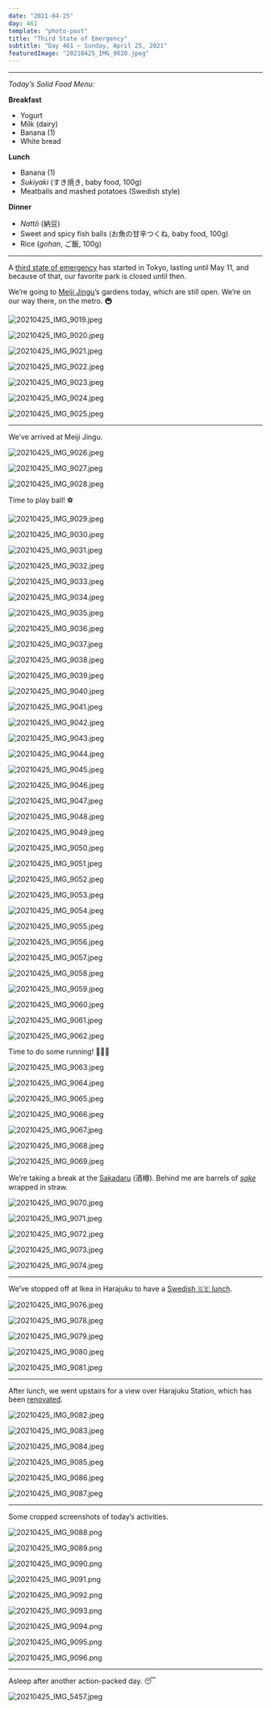 ```yaml
---
date: "2021-04-25"
day: 461
template: "photo-post"
title: "Third State of Emergency"
subtitle: "Day 461 – Sunday, April 25, 2021"
featuredImage: "20210425_IMG_9020.jpeg"
---
```


<hr />

_Today’s Solid Food Menu:_

**Breakfast**

- Yogurt
- Milk (dairy)
- Banana (1)
- White bread

**Lunch**

- Banana (1)
- *Sukiyaki* (すき焼き, baby food, 100g)
- Meatballs and mashed potatoes (Swedish style)

**Dinner**

- *Nattō* (納豆)
- Sweet and spicy fish balls (お魚の甘辛つくね, baby food, 100g)
- Rice (*gohan*, ご飯, 100g)

<hr />

A <a href="https://www.japantimes.co.jp/news/2021/04/25/national/third-coronavirus-emergency-japan-starts/">third state of emergency</a> has started in Tokyo, lasting until May 11, and because of that, our favorite park is closed until then.

We’re going to <a href="https://goo.gl/maps/8BDFs1UkbPX7deLz8">Meiji Jingu</a>’s gardens today, which are still open. We’re on our way there, on the metro. 🚇

![20210425_IMG_9019.jpeg](20210425_IMG_9019.jpeg)

![20210425_IMG_9020.jpeg](20210425_IMG_9020.jpeg)

![20210425_IMG_9021.jpeg](20210425_IMG_9021.jpeg)

![20210425_IMG_9022.jpeg](20210425_IMG_9022.jpeg)

![20210425_IMG_9023.jpeg](20210425_IMG_9023.jpeg)

![20210425_IMG_9024.jpeg](20210425_IMG_9024.jpeg)

![20210425_IMG_9025.jpeg](20210425_IMG_9025.jpeg)

<hr />

We’ve arrived at Meiji Jingu.

![20210425_IMG_9026.jpeg](20210425_IMG_9026.jpeg)

![20210425_IMG_9027.jpeg](20210425_IMG_9027.jpeg)

![20210425_IMG_9028.jpeg](20210425_IMG_9028.jpeg)

Time to play ball! ⚽️

![20210425_IMG_9029.jpeg](20210425_IMG_9029.jpeg)

![20210425_IMG_9030.jpeg](20210425_IMG_9030.jpeg)

![20210425_IMG_9031.jpeg](20210425_IMG_9031.jpeg)

![20210425_IMG_9032.jpeg](20210425_IMG_9032.jpeg)

![20210425_IMG_9033.jpeg](20210425_IMG_9033.jpeg)

![20210425_IMG_9034.jpeg](20210425_IMG_9034.jpeg)

![20210425_IMG_9035.jpeg](20210425_IMG_9035.jpeg)

![20210425_IMG_9036.jpeg](20210425_IMG_9036.jpeg)

![20210425_IMG_9037.jpeg](20210425_IMG_9037.jpeg)

![20210425_IMG_9038.jpeg](20210425_IMG_9038.jpeg)

![20210425_IMG_9039.jpeg](20210425_IMG_9039.jpeg)

![20210425_IMG_9040.jpeg](20210425_IMG_9040.jpeg)

![20210425_IMG_9041.jpeg](20210425_IMG_9041.jpeg)

![20210425_IMG_9042.jpeg](20210425_IMG_9042.jpeg)

![20210425_IMG_9043.jpeg](20210425_IMG_9043.jpeg)

![20210425_IMG_9044.jpeg](20210425_IMG_9044.jpeg)

![20210425_IMG_9045.jpeg](20210425_IMG_9045.jpeg)

![20210425_IMG_9046.jpeg](20210425_IMG_9046.jpeg)

![20210425_IMG_9047.jpeg](20210425_IMG_9047.jpeg)

![20210425_IMG_9048.jpeg](20210425_IMG_9048.jpeg)

![20210425_IMG_9049.jpeg](20210425_IMG_9049.jpeg)

![20210425_IMG_9050.jpeg](20210425_IMG_9050.jpeg)

![20210425_IMG_9051.jpeg](20210425_IMG_9051.jpeg)

![20210425_IMG_9052.jpeg](20210425_IMG_9052.jpeg)

![20210425_IMG_9053.jpeg](20210425_IMG_9053.jpeg)

![20210425_IMG_9054.jpeg](20210425_IMG_9054.jpeg)

![20210425_IMG_9055.jpeg](20210425_IMG_9055.jpeg)

![20210425_IMG_9056.jpeg](20210425_IMG_9056.jpeg)

![20210425_IMG_9057.jpeg](20210425_IMG_9057.jpeg)

![20210425_IMG_9058.jpeg](20210425_IMG_9058.jpeg)

![20210425_IMG_9059.jpeg](20210425_IMG_9059.jpeg)

![20210425_IMG_9060.jpeg](20210425_IMG_9060.jpeg)

![20210425_IMG_9061.jpeg](20210425_IMG_9061.jpeg)

![20210425_IMG_9062.jpeg](20210425_IMG_9062.jpeg)

Time to do some running! 🏃🏻‍♂️

![20210425_IMG_9063.jpeg](20210425_IMG_9063.jpeg)

![20210425_IMG_9064.jpeg](20210425_IMG_9064.jpeg)

![20210425_IMG_9065.jpeg](20210425_IMG_9065.jpeg)

![20210425_IMG_9066.jpeg](20210425_IMG_9066.jpeg)

![20210425_IMG_9067.jpeg](20210425_IMG_9067.jpeg)

![20210425_IMG_9068.jpeg](20210425_IMG_9068.jpeg)

![20210425_IMG_9069.jpeg](20210425_IMG_9069.jpeg)

We’re taking a break at the <a href="https://goo.gl/maps/maUkFtiXJaA4susA8">Sakadaru</a> (酒樽). Behind me are barrels of <a href="https://en.wikipedia.org/wiki/Sake">*sake*</a> wrapped in straw.

![20210425_IMG_9070.jpeg](20210425_IMG_9070.jpeg)

![20210425_IMG_9071.jpeg](20210425_IMG_9071.jpeg)

![20210425_IMG_9072.jpeg](20210425_IMG_9072.jpeg)

![20210425_IMG_9073.jpeg](20210425_IMG_9073.jpeg)

![20210425_IMG_9074.jpeg](20210425_IMG_9074.jpeg)

<hr />

We’ve stopped off at Ikea in Harajuku to have a <a href="https://www.ikea.com/jp/en/stores/restaurant/ikea-harajuku-food-menu-pubd3652c40">Swedish 🇸🇪 lunch</a>.

![20210425_IMG_9076.jpeg](20210425_IMG_9076.jpeg)

![20210425_IMG_9078.jpeg](20210425_IMG_9078.jpeg)

![20210425_IMG_9079.jpeg](20210425_IMG_9079.jpeg)

![20210425_IMG_9080.jpeg](20210425_IMG_9080.jpeg)

![20210425_IMG_9081.jpeg](20210425_IMG_9081.jpeg)

<hr />

After lunch, we went upstairs for a view over Harajuku Station, which has been <a href="https://www3.nhk.or.jp/nhkworld/en/news/backstories/793/">renovated</a>.

![20210425_IMG_9082.jpeg](20210425_IMG_9082.jpeg)

![20210425_IMG_9083.jpeg](20210425_IMG_9083.jpeg)

![20210425_IMG_9084.jpeg](20210425_IMG_9084.jpeg)

![20210425_IMG_9085.jpeg](20210425_IMG_9085.jpeg)

![20210425_IMG_9086.jpeg](20210425_IMG_9086.jpeg)

![20210425_IMG_9087.jpeg](20210425_IMG_9087.jpeg)

<hr />

Some cropped screenshots of today’s activities.

![20210425_IMG_9088.png](20210425_IMG_9088.png)

![20210425_IMG_9089.png](20210425_IMG_9089.png)

![20210425_IMG_9090.png](20210425_IMG_9090.png)

![20210425_IMG_9091.png](20210425_IMG_9091.png)

![20210425_IMG_9092.png](20210425_IMG_9092.png)

![20210425_IMG_9093.png](20210425_IMG_9093.png)

![20210425_IMG_9094.png](20210425_IMG_9094.png)

![20210425_IMG_9095.png](20210425_IMG_9095.png)

![20210425_IMG_9096.png](20210425_IMG_9096.png)

<hr />

Asleep after another action-packed day. 😴

![20210425_IMG_5457.jpeg](20210425_IMG_5457.jpeg)
